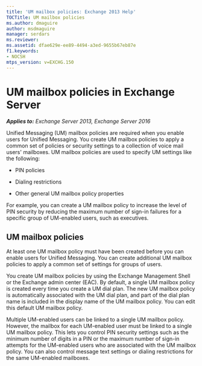 ```yaml
---
title: 'UM mailbox policies: Exchange 2013 Help'
TOCTitle: UM mailbox policies
ms.author: dmaguire
author: msdmaguire
manager: serdars
ms.reviewer: 
ms.assetid: dfae629e-ee89-4494-a3ed-9655b67eb87e
f1.keywords:
- NOCSH
mtps_version: v=EXCHG.150
---
```


# UM mailbox policies in Exchange Server

_**Applies to:** Exchange Server 2013, Exchange Server 2016_

Unified Messaging (UM) mailbox policies are required when you enable users for Unified Messaging. You create UM mailbox policies to apply a common set of policies or security settings to a collection of voice mail users' mailboxes. UM mailbox policies are used to specify UM settings like the following:

- PIN policies

- Dialing restrictions

- Other general UM mailbox policy properties

For example, you can create a UM mailbox policy to increase the level of PIN security by reducing the maximum number of sign-in failures for a specific group of UM-enabled users, such as executives.

## UM mailbox policies

At least one UM mailbox policy must have been created before you can enable users for Unified Messaging. You can create additional UM mailbox policies to apply a common set of settings for groups of users.

You create UM mailbox policies by using the Exchange Management Shell or the Exchange admin center (EAC). By default, a single UM mailbox policy is created every time you create a UM dial plan. The new UM mailbox policy is automatically associated with the UM dial plan, and part of the dial plan name is included in the display name of the UM mailbox policy. You can edit this default UM mailbox policy.

Multiple UM-enabled users can be linked to a single UM mailbox policy. However, the mailbox for each UM-enabled user must be linked to a single UM mailbox policy. This lets you control PIN security settings such as the minimum number of digits in a PIN or the maximum number of sign-in attempts for the UM-enabled users who are associated with the UM mailbox policy. You can also control message text settings or dialing restrictions for the same UM-enabled mailboxes.
